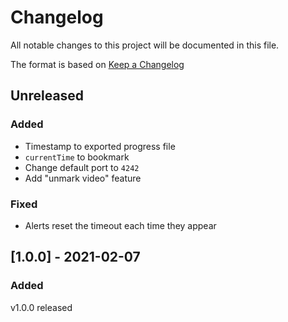 # Changelog

All notable changes to this project will be documented in this file.

The format is based on [Keep a Changelog](https://keepachangelog.com/en/1.0.0/)

## Unreleased

### Added
- Timestamp to exported progress file
- `currentTime` to bookmark
- Change default port to `4242`
- Add "unmark video" feature

### Fixed
- Alerts reset the timeout each time they appear

## [1.0.0] - 2021-02-07

### Added
v1.0.0 released
